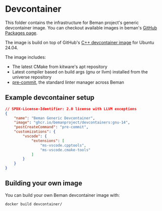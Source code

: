
# Devcontainer

<!-- SPDX-License-Identifier: 2.0 license with LLVM exceptions -->

This folder contains the infrastructure for Beman project's
generic devcontainer image. You can checkout available images in beman's
[GitHub Packages page](https://github.com/orgs/bemanproject/packages/container/package/devcontainers).

The image is build on top of GitHub's
[C++ devcontainer image](https://github.com/devcontainers/images/tree/main/src/cpp)
for Ubuntu 24.04.

The image includes:

- The latest CMake from kitware's apt repository
- Latest compiler based on build args (gnu or llvm) installed from the universe repository
- [pre-commit](https://pre-commit.com/), the standard linter manager across Beman

## Example devcontainer setup

```json
// SPDX-License-Identifier: 2.0 license with LLVM exceptions
{
	"name": "Beman Generic Devcontainer",
	"image": "ghcr.io/bemanproject/devcontainers:gnu-14",
	"postCreateCommand": "pre-commit",
	"customizations": {
		"vscode": {
			"extensions": [
				"ms-vscode.cpptools",
				"ms-vscode.cmake-tools"
			]
		}
	}
}
```

## Building your own image

You can build your own Beman devcontainer image with:

```bash
docker build devcontainer/
```
